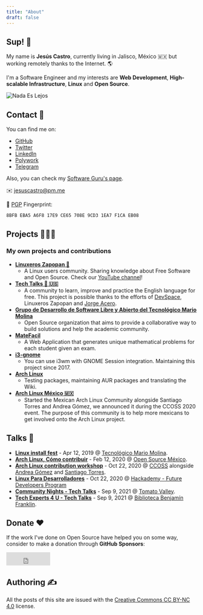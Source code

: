 ```yaml
---
title: "About"
draft: false
---
```


## Sup! 👋

My name is **Jesús Castro**, currently living in Jalisco, México 🇲🇽 but working remotely thanks to the Internet. 🌎

I'm a Software Engineer and my interests are **Web Development**, **High-scalable Infrastructure**, **Linux** and **Open Source**.

![Nada Es Lejos](https://i.imgur.com/w8GIZvr.jpg)
## Contact 📇
You can find me on: 
* [GitHub](https://github.com/jcstr)  
* [Twitter](https://twitter.com/gccstr) 
* [LinkedIn](https://linkedin.com/in/jcstr) 
* [Polywork](https://poly.work/jcstr)
* [Telegram](https://t.me/gccstr)

Also, you can check my [Software Guru's page](https://sg.com.mx/buzz/autores/jesus-castro).

✉️ [jesuscastro@pm.me](mailto:jesuscastro@pm.me)

🔐 [PGP](https://keys.openpgp.org/vks/v1/by-fingerprint/8BFBEBA5A6F817E9CE65708E9CD31EA7F1CAEB08) Fingerprint:
```
8BFB EBA5 A6F8 17E9 CE65 708E 9CD3 1EA7 F1CA EB08
```

## Projects 👨🏻‍💻
### My own projects and contributions
* **[Linuxeros Zapopan 🐧](https://twitter.com/lnxzpn)**
    * A Linux users community. Sharing knowledge about Free Software and Open Source. Check our [YouTube channel](https://www.youtube.com/c/LinuxerosZapopan)!
* **[Tech Talks 💬 🇺🇸](https://techntalks.github.io)** 
    * A community to learn, improve and practice the English language for free. This project is possible thanks to the efforts of [DevSpace](https://devspace.mx), Linuxeros Zapopan and [Jorge Acero](https://twitter.com/imjulianeral).
* **[Grupo de Desarrollo de Software Libre y Abierto del Tecnológico Mario Molina](https://github.com/osstecmm)**
    * Open Source organization that aims to provide a collaborative way to build solutions and help the academic community.
* **[MateFacil](https://github.com/osstecmm/matefacil-demo)** 
    * A Web Application that generates unique mathematical problems for each student given an exam.
* **[i3-gnome](https://github.com/i3-gnome/i3-gnome)**
    * You can use i3wm with GNOME Session integration. Maintaining this project since 2017.
* **[Arch Linux](https://wiki.archlinux.org/index.php/User:51v4n)**
    * Testing packages, maintaining AUR packages and translating the Wiki.
* **[Arch Linux México 🇲🇽](https://twitter.com/archlinuxmx)**
    * Started the Mexican Arch Linux Community alongside Santiago Torres and Andrea Gómez, we announced it during the CCOSS 2020 event. The purpose of this community is to help more mexicans to get involved onto the Arch Linux project.

## Talks 🎤
* **[Linux install fest](https://camo.githubusercontent.com/69c9e18cad2f0dac0a4129ebcb770106195da9a7ecc0e823a419e89ffdff1c21/68747470733a2f2f692e696d6775722e636f6d2f4275414a71786f2e6a7067)** - Apr 12, 2019 @ [Tecnológico Mario Molina](http://zapopan.tecmm.edu.mx/).
* **[Arch Linux, Cómo contribuir](https://www.meetup.com/es/Open-SOurce-Mexico-OSOM/events/268481089/)** - Feb 12, 2020 @ [Open Source México](https://twitter.com/amigososom).
* **[Arch Linux contribution workshop](https://www.youtube.com/watch?v=a4KpbdGiwtk)** - Oct 22, 2020 @ [CCOSS](https://ccoss.org) alongside [Andrea Gómez](https://github.com/da-edra) and [Santiago Torres](https://badhomb.re).
* **[Linux Para Desarrolladores](https://twitter.com/gccstr/status/1435385827089993728?s=20)** - Oct 22, 2020 @ [Hackademy - Future Developers Program](https://futuredevelopers.lat)
* **[Community Nights - Tech Talks](https://www.youtube.com/watch?v=lOC3KNHWW-Q)** - Sep 9, 2021 @ [Tomato Valley](https://tomatovalley.net/).
* **[Tech Experts 4 U - Tech Talks](https://www.facebook.com/events/1154088928433350/)** - Sep 9, 2021 @ [Biblioteca Benjamín Franklin](https://www.facebook.com/BibliotecaBenjaminFranklin/).



## Donate ❤️
If the work I've done on Open Source have helped you on some way, consider to make a donation through **GitHub Sponsors**:
<iframe src="https://github.com/sponsors/jcstr/button" title="Sponsor jcstr" height="35" width="116" style="border: 0;"></iframe>

## Authoring ✍️
All the posts of this site are issued with the [Creative Commons CC BY-NC 4.0](https://creativecommons.org/licenses/by-nc/4.0/) license.
